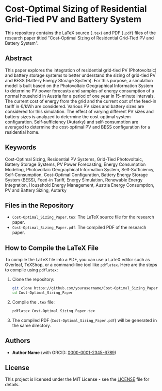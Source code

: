 
# Cost-Optimal Sizing of Residential Grid-Tied PV and Battery System

This repository contains the LaTeX source (`.tex`) and PDF (`.pdf`) files of the research paper titled "Cost-Optimal Sizing of Residential Grid-Tied PV and Battery System".

## Abstract

This paper explores the integration of residential grid-tied PV (Photovoltaic) and battery storage systems to better understand the sizing of grid-tied PV and BESS (Battery Energy Storage System). For this purpose, a simulation model is built based on the Photovoltaic Geographical Information System to determine PV power forecasts and samples of energy consumption of a normal household in Austria for a period of one year in 15-minute intervals. The current cost of energy from the grid and the current cost of the feed-in tariff in €/kWh are considered. Various PV sizes and battery sizes are considered for this simulation. The effect of varying different PV sizes and battery sizes is analyzed to determine the cost-optimal system configuration. Self-sufficiency (Autarky) and self-consumption are averaged to determine the cost-optimal PV and BESS configuration for a residential home.

## Keywords

Cost-Optimal Sizing, Residential PV Systems, Grid-Tied Photovoltaic, Battery Storage Systems, PV Power Forecasting, Energy Consumption Modeling, Photovoltaic Geographical Information System, Self-Sufficiency, Self-Consumption, Cost-Optimal Configuration, Battery Energy Storage System (BESS), Feed-in Tariff, Energy Simulation, Renewable Energy Integration, Household Energy Management, Austria Energy Consumption, PV and Battery Sizing, Autarky

## Files in the Repository

- `Cost-Optimal_Sizing_Paper.tex`: The LaTeX source file for the research paper.
- `Cost-Optimal_Sizing_Paper.pdf`: The compiled PDF of the research paper.

## How to Compile the LaTeX File

To compile the LaTeX file into a PDF, you can use a LaTeX editor such as Overleaf, TeXShop, or a command-line tool like `pdflatex`. Here are the steps to compile using `pdflatex`:

1. Clone the repository:
   ```sh
   git clone https://github.com/yourusername/Cost-Optimal_Sizing_Paper.git
   cd Cost-Optimal_Sizing_Paper
   ```

2. Compile the `.tex` file:
   ```sh
   pdflatex Cost-Optimal_Sizing_Paper.tex
   ```

3. The compiled PDF (`Cost-Optimal_Sizing_Paper.pdf`) will be generated in the same directory.

## Authors

- **Author Name** (with ORCID: [0000-0001-2345-6789](https://orcid.org/0000-0001-2345-6789))

## License

This project is licensed under the MIT License - see the [LICENSE](LICENSE) file for details.

